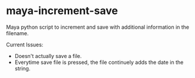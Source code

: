 # maya-increment-save
Maya python script to increment and save with additional information in the filename. 

Current Issues:
* Doesn't actually save a file. 
* Everytime save file is pressed, the file continuely adds the date in the string.
